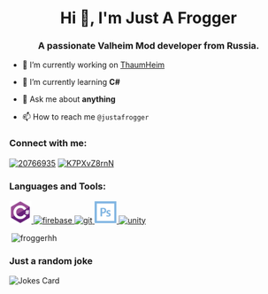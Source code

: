<h1 align="center">Hi 👋, I'm Just A Frogger</h1>
<h3 align="center">A passionate Valheim Mod developer from Russia.</h3>


- 🔭 I’m currently working on [ThaumHeim](https://github.com/FroggerHH/ThaumHeim)

- 🌱 I’m currently learning **C#**

- 💬 Ask me about **anything**

- 📫 How to reach me ```@justafrogger```

<h3 align="left">Connect with me:</h3>
<p align="left">
<a href="https://stackoverflow.com/users/20766935" target="blank"><img align="center" src="https://raw.githubusercontent.com/rahuldkjain/github-profile-readme-generator/master/src/images/icons/Social/stack-overflow.svg" alt="20766935" height="30" width="40" /></a>
<a href="https://discord.gg/K7PXvZ8rnN" target="blank"><img align="center" src="https://raw.githubusercontent.com/rahuldkjain/github-profile-readme-generator/master/src/images/icons/Social/discord.svg" alt="K7PXvZ8rnN" height="30" width="40" /></a>
</p>

<h3 align="left">Languages and Tools:</h3>
<p align="left"> <a href="https://www.w3schools.com/cs/" target="_blank" rel="noreferrer"> <img src="https://raw.githubusercontent.com/devicons/devicon/master/icons/csharp/csharp-original.svg" alt="csharp" width="40" height="40"/> </a> <a href="https://firebase.google.com/" target="_blank" rel="noreferrer"> <img src="https://www.vectorlogo.zone/logos/firebase/firebase-icon.svg" alt="firebase" width="40" height="40"/> </a> <a href="https://git-scm.com/" target="_blank" rel="noreferrer"> <img src="https://www.vectorlogo.zone/logos/git-scm/git-scm-icon.svg" alt="git" width="40" height="40"/> </a> <a href="https://www.photoshop.com/en" target="_blank" rel="noreferrer"> <img src="https://raw.githubusercontent.com/devicons/devicon/master/icons/photoshop/photoshop-line.svg" alt="photoshop" width="40" height="40"/> </a> <a href="https://unity.com/" target="_blank" rel="noreferrer"> <img src="https://www.vectorlogo.zone/logos/unity3d/unity3d-icon.svg" alt="unity" width="40" height="40"/> </a> </p>

<p>&nbsp;<img align="center" src="https://github-readme-stats.vercel.app/api?username=froggerhh&show_icons=true&locale=en" alt="froggerhh" /></p>

### Just a random joke <br>
![Jokes Card](https://readme-jokes.vercel.app/api)
